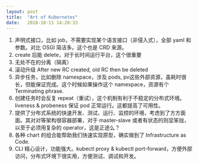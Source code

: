 ```yaml
---
layout: post
title:  "Art of Kubernetes"
date:   2018-10-11 14:20:33
---
```


1. 声明式接口，比如 job，不需要实现某个语言接口（非侵入式），全部 yaml 和参数。对比 OSGI 简洁多。这个也是 CRD 来源。
2. create 后能 delete，对于长时间运行平台，这个很重要
3. 无处不在的分离（隔离）
4. 滚动升级 After new RC created, old RC then be deleted
5. 异步任务，比如删除 namespace，涉及 pods, pv这些外部资源，虽耗时很长，但能保证完成。这个时候如果操作这个 namespace，资源有个 Terminating phrase.
6. 创建任务时会反复 repeat（重试），这个机制有利于不稳定的分布式环境。liveness & probeness 保证 pod 正常运行。这都提高了可用性。
7. 提供了分布式系统的快速开发、测试、运行、监控的环境，考虑到了方方面面。其对对等架构很容器部署，对于 master-slave 或者有状态的则显笨拙，以至于必须用复杂的 operator，这是正途么？
8. 各种 chart 的组合能帮助我们快速实现原型，确实做到了 Infrastructure as Code.
9. CLI 精心设计，功能强大。kubectl proxy & kubectl port-forward，方便外部访问，分布式环境下很实用，方便测试、调试和开发。